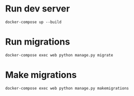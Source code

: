 # Run dev server

`docker-compose up --build`

# Run migrations

`docker-compose exec web python manage.py migrate`

# Make migrations

`docker-compose exec web python manage.py makemigrations`